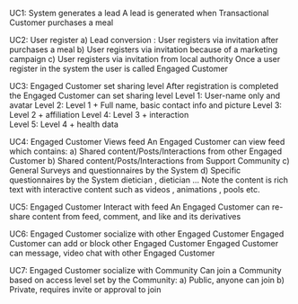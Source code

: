 UC1: System generates a lead
A lead is generated when Transactional Customer purchases a meal 

UC2: User register
a) Lead conversion : User registers via invitation after purchases a meal
b) User registers via invitation because of a marketing campaign
c) User registers via invitation from local authority
Once a user register in the system the user is called Engaged Customer

UC3: Engaged Customer set sharing level
After registration is completed the Engaged Customer can set sharing level
Level 1: User-name only and avatar 
Level 2: Level 1 + Full name, basic contact info and picture 
Level 3: Level 2 + affiliation 
Level 4: Level 3 + interaction  
Level 5: Level 4 + health data

UC4: Engaged Customer Views feed
An Engaged Customer can view feed which contains:
a) Shared content/Posts/Interactions from other Engaged Customer
b) Shared content/Posts/Interactions from Support Community
c) General Surveys and questionnaires by the System
d) Specific questionnaires by the System dietician , dietician ...
Note the content is rich text with interactive content such as videos , animations , pools etc.

UC5: Engaged Customer Interact with feed
An Engaged Customer can re-share content from feed, comment, and like and its derivatives  

UC6: Engaged Customer socialize with other Engaged Customer
Engaged Customer can add or block other Engaged Customer
Engaged Customer can message, video chat with other Engaged Customer

UC7: Engaged Customer socialize with Community
Can join a Community based on access level set by the Community:
a) Public, anyone can join
b) Private, requires invite or approval to join
